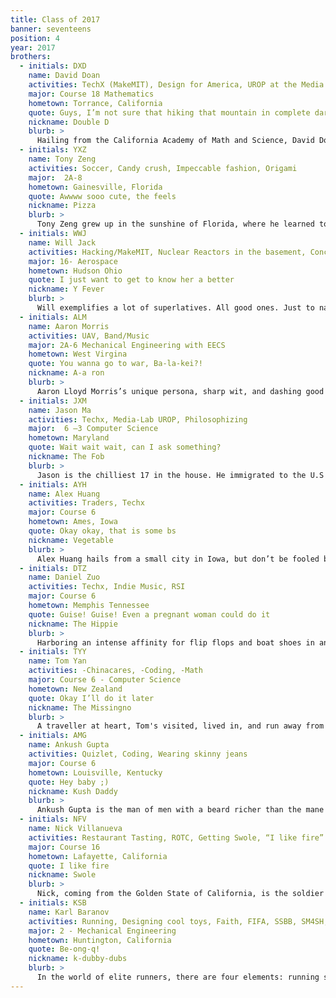 ```yaml
---
title: Class of 2017
banner: seventeens
position: 4
year: 2017
brothers:
  - initials: DXD
    name: David Doan
    activities: TechX (MakeMIT), Design for America, UROP at the Media Lab
    major: Course 18 Mathematics
    hometown: Torrance, California
    quote: Guys, I’m not sure that hiking that mountain in complete darkness is a good idea
    nickname: Double D
    blurb: >
      Hailing from the California Academy of Math and Science, David Doan's perfect date involves a delicious dinner, a romantic walk around a beautiful city, followed by a night of debauchery. The well-dressed Double D is not only a burgeoning Mechanical Engineer, but also an incredibly down-to-earth guy with a knack for nailing the dry humor that's characteristic of PKT.
  - initials: YXZ
    name: Tony Zeng
    activities: Soccer, Candy crush, Impeccable fashion, Origami
    major:  2A-8
    hometown: Gainesville, Florida
    quote: Awwww sooo cute, the feels
    nickname: Pizza
    blurb: >
      Tony Zeng grew up in the sunshine of Florida, where he learned to speak softly and carry a big stick, to square enormous numbers in his head, and to flip that glorious hair of his back and forth. He’s a Southern gentleman in every sense of the word, a caring, well-mannered, well-dressed guy who you can go to whenever you need anything. There’s a reason he has a fan page on Facebook with hundreds of dedicated followers; he’s one of those guys that it’s impossible not to like.
  - initials: WWJ
    name: Will Jack
    activities: Hacking/MakeMIT, Nuclear Reactors in the basement, Concerts and having a good time.
    major: 16- Aerospace
    hometown: Hudson Ohio
    quote: I just want to get to know her a better
    nickname: Y Fever
    blurb: >
      Will exemplifies a lot of superlatives. All good ones. Just to name some, he is, without doubt, the buffest, the tallest annnnnd thehandsome out of all the white guys in his pledge class. See a good looking white dude, yep, that could be Will Jack. Actually jokes. Will is in fact very hard to spot. To find him, look for big crowds of Asian girls and you just might find him jamming in the middle amongst his fangirls. In his spare time, Will can be found studying physics and building things. Like once, he built his basement into a nuclear reactor. Pretty sure he can also built a nuclear reactor into a basement. Or two. So yeah, if you are not a dude, you might find yourself naturally gravitating towards this young Ohio lad. But don't worry, it's just physics taking its course.
  - initials: ALM
    name: Aaron Morris
    activities: UAV, Band/Music
    major: 2A-6 Mechanical Engineering with EECS
    hometown: West Virgina
    quote: You wanna go to war, Ba-la-kei?!
    nickname: A-a ron
    blurb: >
      Aaron Lloyd Morris’s unique persona, sharp wit, and dashing good looks were all forged from the intense, unrelenting jungle known only as West Virginia. One of the most enigmatic and exuberant bros you’ll find at PKT, Aaron has had a wide array of life experiences growing up in Charleston and is up for whatever the world throws at him next. If one day you are in need someone to PSET with, or someone to fish with, or someone to help you navigate the gun section at Walmart, Aaron will step up to the plate. Just remember to call him A-aron; he loves Key and Peele.
  - initials: JXM
    name: Jason Ma
    activities: Techx, Media-Lab UROP, Philosophizing
    major:  6 –3 Computer Science
    hometown: Maryland
    quote: Wait wait wait, can I ask something?
    nickname: The Fob
    blurb: >
      Jason is the chilliest 17 in the house. He immigrated to the U.S when he was 9 from the little town of Taishan China. Despite his foreign background, he is extremely interest in western philosophy. He will discuss a range of topic with you, ranging from the meaning of life to the fundamentals of mathematics. He might come off as a nerd but he is just a quirky little dude. He will ask you the weirdest questions but also the most meaningful ones. Jason never fails to have fun either; he is a brother that defines the definition of fun. So don’t be afraid to hit Jason up, he is always down.
  - initials: AYH
    name: Alex Huang
    activities: Traders, Techx
    major: Course 6
    hometown: Ames, Iowa
    quote: Okay okay, that is some bs
    nickname: Vegetable
    blurb: >
      Alex Huang hails from a small city in Iowa, but don’t be fooled by his small town nature. Alex is no softie.  He gets himself up every day at 7:00 am every day for rowing practice, and sleeps only late at night after going hard at games of League. On the weekends he can be found at meetings of MIT traders, honing his business skills and leaving his competitors unsatisfied. Because of his shy personality, Alex has often been described as a Mr. Ed character who doesn't speak to the general population. Deep down, though, Alex is a great brother who will never disappoint.
  - initials: DTZ
    name: Daniel Zuo
    activities: Techx, Indie Music, RSI
    major: Course 6
    hometown: Memphis Tennessee
    quote: Guise! Guise! Even a pregnant woman could do it
    nickname: The Hippie
    blurb: >
      Harboring an intense affinity for flip flops and boat shoes in any weather, Danny exemplifies true southern attire, sans salmon pants. Danny’s favorite activities include lifting heavy objects and putting them back down, losing to Kevin Wang at SPORTS!, and sleeping during the day. He’s one of the most spontaneous 17s, buying a ukulele for giggles, and walking 6.5 miles around Boston because he could. You’ll always have a good time with Danny.
  - initials: TYY
    name: Tom Yan
    activities: -Chinacares, -Coding, -Math
    major: Course 6 - Computer Science
    hometown: New Zealand
    quote: Okay I’ll do it later
    nickname: The Missingno
    blurb: >
      A traveller at heart, Tom's visited, lived in, and run away from tons of places, notably New Zealand, Canada, and course China. He may be the only Chinese person from New Zealand to survive a Canadian Winter. Tom is an "enjoyer of Asiany things" who also has an incredible work ethic, he regularly loads up his schedule with tons of difficult classes. Miraculously, he still find time to hang out, and will never disappoint when you’re looking for a laugh late on a Friday night social hour. Despite his extensive travels and experiences, Tom is young at heart. He will never need to buy anything from Forever 21.
  - initials: AMG
    name: Ankush Gupta
    activities: Quizlet, Coding, Wearing skinny jeans
    major: Course 6
    hometown: Louisville, Kentucky
    quote: Hey baby ;)
    nickname: Kush Daddy
    blurb: >
      Ankush Gupta is the man of men with a beard richer than the mane of the lion. He comes from the strange land of Louisville, Kentucky where fried chicken is staple. You will always see him around campus wearing a blue Quizlet shirt and skinny jeans. When he's not getting turnt up, he spends his time doing body rolls and pelvic thrusting random brothers that he sees around campus. You will also see him bench pressing at least 5 plates and squatting more than the gym has to offer. He's mad chill and will make your panties drop the instant you see him. Any eye contact will make you orgasm instantly. I warned you.
  - initials: NFV
    name: Nick Villanueva
    activities: Restaurant Tasting, ROTC, Getting Swole, “I like fire”
    major: Course 16
    hometown: Lafayette, California
    quote: I like fire
    nickname: Swole
    blurb: >
      Nick, coming from the Golden State of California, is the soldier of the house. Aspiring to be an air force pilot one day, he trains rigorously by day and studies diligently by night. He might not be the biggest kid on the block, but he is definitely the buffest 17s. He can out push-up you, out plank you, and probably just out muscle you. Although Nick is a soldier in training, he is the nicest guy you will ever meet. He is one of the most down to earth brother in the house, and one of the goofiest guy. Once you get to know him, you’ll soon see that he is obsesses with looking at FIRE. We just can’t figure out why.
  - initials: KSB
    name: Karl Baranov
    activities: Running, Designing cool toys, Faith, FIFA, SSBB, SM4SH, Being childish, Being childish
    major: 2 - Mechanical Engineering
    hometown: Huntington, California
    quote: Be-ong-q!
    nickname: k-dubby-dubs
    blurb: >
      In the world of elite runners, there are four elements: running speed, social skills, faith, and sanity. These elements are in constant conflict within every runner, and often directly oppose each other. Only the Avatar can master all four elements. Through his blazing speed, humor, strong faith, and pervasive mental clarity, Karl truly is the avatar. Descended from Chinese and Russian roots, this FIFA champ and He-Man enthusiast the member every group needs for balance.
---
```

